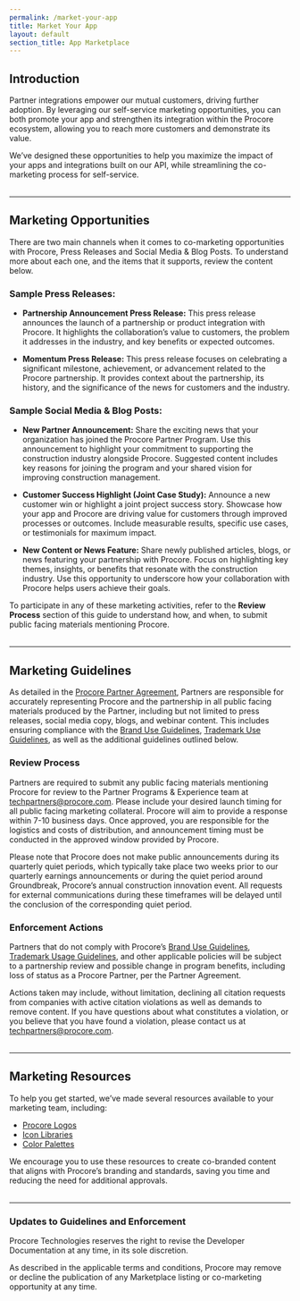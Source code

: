 ```yaml
---
permalink: /market-your-app
title: Market Your App
layout: default
section_title: App Marketplace
---
```


## Introduction
Partner integrations empower our mutual customers, driving further adoption. By leveraging our self-service marketing opportunities, you can both promote your app and strengthen its integration within the Procore ecosystem, allowing you to reach more customers and demonstrate its value. 

We’ve designed these opportunities to help you maximize the impact of your apps and integrations built on our API, while streamlining the co-marketing process for self-service.
<br><br>

***
## Marketing Opportunities
There are two main channels when it comes to co-marketing opportunities with Procore, Press Releases and Social Media & Blog Posts. To understand more about each one, and the items that it supports, review the content below.


<!-- - **Integration Launch Announcement:** Request an integration launch announcement through our channels. Limited to one announcement per application, and the app must have at least five customers prior to approval.
- **Press Releases:** Submit a press release for approval, following our [Partner Communication Toolkit](LINK HERE). Make sure to highlight key achievements and adoption rates.
- **Procore Blogs:** Submit a written post for approval and publication on Procore's blog. Please refer to our co-marketing guidelines before submitting your content. We also offer templates and best practices to help you craft your submission.
- **Social Media Engagement:** Engage with Procore’s audience by submitting a social media engagement request. You can leverage both your own and Procore’s channels for these campaigns. -->

### Sample Press Releases:
- **Partnership Announcement Press Release:** This press release announces the launch of a partnership or product integration with Procore. It highlights the collaboration’s value to customers, the problem it addresses in the industry, and key benefits or expected outcomes.

- **Momentum Press Release:** This press release focuses on celebrating a significant milestone, achievement, or advancement related to the Procore partnership. It provides context about the partnership, its history, and the significance of the news for customers and the industry. 

### Sample Social Media & Blog Posts:
- **New Partner Announcement:** Share the exciting news that your organization has joined the Procore Partner Program. Use this announcement to highlight your commitment to supporting the construction industry alongside Procore. Suggested content includes key reasons for joining the program and your shared vision for improving construction management.

<!-- - **Partner Webinar or Event Promotion:** Promote an upcoming webinar or event co-hosted with Procore. Use this opportunity to showcase your integration, share insights from industry experts, and engage with prospective customers. Be sure to include event details, an RSVP link, and a compelling call-to-action. -->

- **Customer Success Highlight (Joint Case Study):** Announce a new customer win or highlight a joint project success story. Showcase how your app and Procore are driving value for customers through improved processes or outcomes. Include measurable results, specific use cases, or testimonials for maximum impact.

- **New Content or News Feature:** Share newly published articles, blogs, or news featuring your partnership with Procore. Focus on highlighting key themes, insights, or benefits that resonate with the construction industry. Use this opportunity to underscore how your collaboration with Procore helps users achieve their goals.

To participate in any of these marketing activities, refer to the **Review Process** section of this guide to understand how, and when, to submit public facing materials mentioning Procore.
<br><br>
<!-- Additionally, refer to our Press Release and Best Practices for Blogs and Social Media Posts to prevent delays or rejections. -->

***
## Marketing Guidelines
As detailed in the <a href="https://www.procore.com/partners/documents" target="blank">Procore Partner Agreement</a>, Partners are responsible for accurately representing Procore and the partnership in all public facing materials produced by the Partner, including but not limited to press releases, social media copy, blogs, and webinar content. This includes ensuring compliance with the <a href="https://brand.procore.com/design/logos/?_gl=1*13n0feh*_gcl_au*Mjk3NzY4NjQxLjE3Mjg1MTUwNzY.*_ga*NTEyMTM3NDQ1LjE3MjM4MzU1NDk.*_ga_DDN1X7BZGJ*MTcyODg1NjMxNi42LjEuMTcyODg1Nzk3NS45LjAuMA..*_ga_0W3CW2NEWP*MTcyODg1NjMxNi4xMC4xLjE3Mjg4NTc5NzUuOS4wLjA.#overview" target="blank">Brand Use Guidelines</a>, <a href="https://www.procore.com/legal/trademark#otnotice-section-785579e4-abc0-4846-850b-cfb5bf95ab45" target="blank">Trademark Use Guidelines</a>, as well as the additional guidelines outlined below.

### Review Process
Partners are required to submit any public facing materials mentioning Procore for review to the Partner Programs & Experience team at <techpartners@procore.com>. Please include your desired launch timing for all public facing marketing collateral. Procore will aim to provide a response within 7-10 business days. Once approved, you are responsible for the logistics and costs of distribution, and announcement timing must be conducted in the approved window provided by Procore. 

Please note that Procore does not make public announcements during its quarterly quiet periods, which typically take place two weeks prior to our quarterly earnings announcements or during the quiet period around Groundbreak, Procore’s annual construction innovation event. All requests for external communications during these timeframes will be delayed until the conclusion of the corresponding quiet period.

### Enforcement Actions
Partners that do not comply with Procore’s <a href="https://brand.procore.com/design/logos/?_gl=1*13n0feh*_gcl_au*Mjk3NzY4NjQxLjE3Mjg1MTUwNzY.*_ga*NTEyMTM3NDQ1LjE3MjM4MzU1NDk.*_ga_DDN1X7BZGJ*MTcyODg1NjMxNi42LjEuMTcyODg1Nzk3NS45LjAuMA..*_ga_0W3CW2NEWP*MTcyODg1NjMxNi4xMC4xLjE3Mjg4NTc5NzUuOS4wLjA.#overview" target="blank">Brand Use Guidelines</a>, <a href="https://www.procore.com/legal/trademark#otnotice-section-785579e4-abc0-4846-850b-cfb5bf95ab45" target="_blank">Trademark Usage Guidelines</a>,  and other applicable policies will be subject to a partnership review and possible change in program benefits, including loss of status as a Procore Partner, per the Partner Agreement. 

Actions taken may include, without limitation, declining all citation requests from companies with active citation violations as well as demands to remove content. If you have questions about what constitutes a violation, or you believe that you have found a violation, please contact us at <techpartners@procore.com>.
<br><br>

***
## Marketing Resources
To help you get started, we’ve made several resources available to your marketing team, including:

<ul>
    <li><a href="https://brand.procore.com/design/logos/?_gl=1*13n0feh*_gcl_au*Mjk3NzY4NjQxLjE3Mjg1MTUwNzY.*_ga*NTEyMTM3NDQ1LjE3MjM4MzU1NDk.*_ga_DDN1X7BZGJ*MTcyODg1NjMxNi42LjEuMTcyODg1Nzk3NS45LjAuMA..*_ga_0W3CW2NEWP*MTcyODg1NjMxNi4xMC4xLjE3Mjg4NTc5NzUuOS4wLjA.#overview" target="_blank">Procore Logos</a></li>
    <li><a href="https://design.procore.com/iconography" target="_blank">Icon Libraries</a></li>
    <li><a href="https://www.procore.design/design/" target="_blank">Color Palettes</a></li>
</ul>

<!-- <li>Press Release Templates</li>
<li>Best Practices for Blogs and Social Media Posts</li> -->

We encourage you to use these resources to create co-branded content that aligns with Procore’s branding and standards, saving you time and reducing the need for additional approvals.
<br><br>

***
### Updates to Guidelines and Enforcement

Procore Technologies reserves the right to revise the Developer Documentation at any time, in its sole discretion.

As described in the applicable terms and conditions, Procore may remove or decline the publication of any Marketplace listing or co-marketing opportunity at any time.
